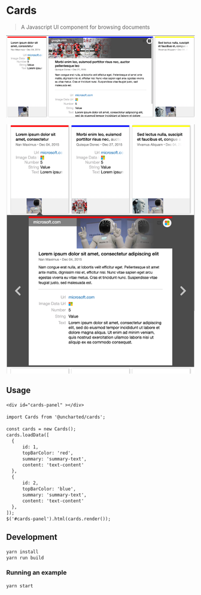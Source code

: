 # Cards

> A Javascript UI component for browsing documents

![Alt text](/img/cards-vertical.png?raw=true)

![Alt text](/img/cards-inline.png?raw=true)
## Usage
  ```
  <div id="cards-panel" ></div>

  import Cards from '@uncharted/cards';

  const cards = new Cards();
  cards.loadData([
    {
        id: 1,
        topBarColor: 'red',
        summary: 'summary-text',
        content: 'text-content'
    },
    {
        id: 2,
        topBarColor: 'blue',
        summary: 'summary-text',
        content: 'text-content'
    },
  ]);
  $('#cards-panel').html(cards.render());
  ```
## Development
    yarn install
    yarn run build

### Running an example
    yarn start
